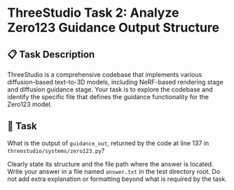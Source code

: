 # ThreeStudio Task 2: Analyze Zero123 Guidance Output Structure

## 📋 Task Description

ThreeStudio is a comprehensive codebase that implements various diffusion-based text-to-3D models, including NeRF-based rendering stage and diffusion guidance stage. Your task is to explore the codebase and identify the specific file that defines the guidance functionality for the Zero123 model.

## 🎯 Task

What is the output of `guidance_out`, returned by the code at line 137 in `threestudio/systems/zero123.py`?

Clearly state its structure and the file path where the answer is located. Write your answer in a file named `answer.txt` in the test directory root. Do not add extra explanation or formatting beyond what is required by the task.
